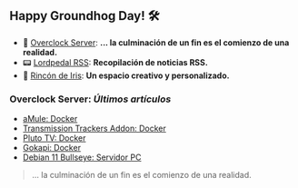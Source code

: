## Happy Groundhog Day! 🛠️

- 🤖 [Overclock Server](https://lordpedal.github.io/ "Overclock Server"): **... la culminación de un fin es el comienzo de una realidad.**
- 📟 [Lordpedal RSS](https://lordpedal.github.io/lordpedal "Lordpedal RSS"): **Recopilación de noticias RSS.**
- 🌈 [Rincón de Iris](https://rincondeiris.club/ "Rincón de Iris"): **Un espacio creativo y personalizado.**

### Overclock Server: *Últimos artículos*

- [aMule: Docker](https://lordpedal.github.io/gnu/linux/docker/amule-docker/)
- [Transmission Trackers Addon: Docker](https://lordpedal.github.io/gnu/linux/docker/trackers-docker/)
- [Pluto TV: Docker](https://lordpedal.github.io/gnu/linux/docker/plutotv-docker/)
- [Gokapi: Docker](https://lordpedal.github.io/gnu/linux/docker/gokapi-docker/)
- [Debian 11 Bullseye: Servidor PC](https://lordpedal.github.io/gnu/linux/debian-11-servidor/)

> ... la culminación de un fin es el comienzo de una realidad.
